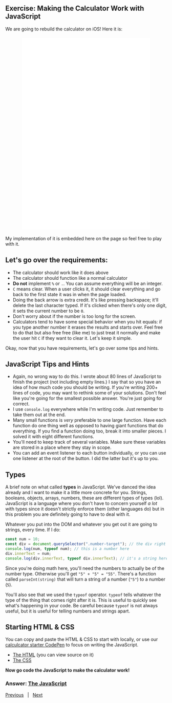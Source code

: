 ## Exercise: Making the Calculator Work with JavaScript

<style>
  .calc {
    display: inherit;
    margin: 20px auto;
  }
</style>

We are going to rebuild the calculator on iOS! Here it is:

<!-- ![Calculator build in HTML and CSS](./images/calculator.png) -->

<iframe class="calc" width="400" height="595" title="Calculator" src="../static/calculator.html" frameborder="no" allowtransparency="true"></iframe>

My implementation of it is embedded here on the page so feel free to play with it.

## Let's go over the requirements:

- The calculator should work like it does above
- The calculator should function like a normal calculator
- **Do not** implement `%` or `.`. You can assume everything will be an integer.
- `C` means clear. When a user clicks it, it should clear everything and go back to the first state it was in when the page loaded.
- Doing the back arrow is extra credit. It's like pressing backspace; it'll delete the last character typed. If it's clicked when there's only one digit, it sets the current number to be `0`.
- Don't worry about if the number is too long for the screen.
- Calculators tend to have some special behavior when you hit equals: if you type another number it erases the results and starts over. Feel free to do that but also free free (like me) to just treat it normally and make the user hit `C` if they want to clear it. Let's keep it simple.

Okay, now that you have requirements, let's go over some tips and hints.

## JavaScript Tips and Hints

- Again, no wrong way to do this. I wrote about 80 lines of JavaScript to finish the project (not including empty lines.) I say that so you have an idea of how much code you should be writing. If you're writing 200+ lines of code, you may want to rethink some of your solutions. Don't feel like you're going for the smallest possible answer. You're just going for correct.
- I use `console.log` everywhere while I'm writing code. Just remember to take them out at the end.
- Many small functions is _very_ preferable to one large function. Have each function do one thing well as opposed to having giant functions that do everything. If you find a function doing too, break it into smaller pieces. I solved it with eight different functions.
- You'll need to keep track of several variables. Make sure these variables are stored in a place where they stay in scope.
- You can add an event listener to each button individually, or you can use one listener at the root of the button. I did the latter but it's up to you.

## Types

A brief note on what called **types** in JavaScript. We've danced the idea already and I want to make it a little more concrete for you. Strings, booleans, objects, arrays, numbers, these are different types of types (lol). JavaScript is a language where you don't have to concern yourself _a lot_ with types since it doesn't strictly enforce them (other languages do) but in this problem you are definitely going to have to deal with it.

Whatever you put into the DOM and whatever you get out it are going to strings, every time. If I do:

<div class="number-target"></div>

```javascript
const num = 10;
const div = document.querySelector(".number-target"); // the div right above this block
console.log(num, typeof num); // this is a number here
div.innerText = num;
console.log(div.innerText, typeof div.innerText); // it's a string here
```

Since you're doing math here, you'll need the numbers to actually be of the number type. Otherwise you'll get `"5" + "5" = "55"`. There's a function called `parseInt(string)` that will turn a string of a number (`"5"`) to a number (`5`).

You'll also see that we used the `typeof` operator. `typeof` tells whatever the type of the thing that comes right after it is. This is useful to quickly see what's happening in your code. Be careful because `typeof` is not always useful, but it is useful for telling numbers and strings apart.

## Starting HTML & CSS

You can copy and paste the HTML & CSS to start with locally, or use our [calculcator starter CodePen][calcstarter] to focus on writing the JavaScript.

- [The HTML][html] (you can view source on it)
- [The CSS][css]

**Now go code the JavaScript to make the calculator work!**

### Answer: [The JavaScript][js]


[Previous](./13-dom.md) &nbsp; | &nbsp; [Next](./15-interactive.md)


[html]: https://github.com/benpsk/bootcamp/blob/master/static/calculator.html
[css]: https://github.com/benpsk/bootcamp/blob/master/static/calculator.css
[js]: https://github.com/benpsk/bootcamp/blob/master/static/calculator.js
[calcstarter]: https://codepen.io/benpsk/pen/WNzPzqK

